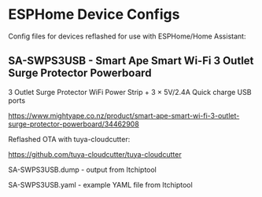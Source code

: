 # ESPHome Device Configs

Config files for devices reflashed for use with ESPHome/Home Assistant:


## **SA-SWPS3USB** - Smart Ape Smart Wi-Fi 3 Outlet Surge Protector Powerboard
3 Outlet Surge Protector WiFi Power Strip + 3 × 5V/2.4A Quick charge USB ports

https://www.mightyape.co.nz/product/smart-ape-smart-wi-fi-3-outlet-surge-protector-powerboard/34462908

Reflashed OTA with tuya-cloudcutter:

https://github.com/tuya-cloudcutter/tuya-cloudcutter

SA-SWPS3USB.dump - output from Itchiptool

SA-SWPS3USB.yaml - example YAML file from Itchiptool
